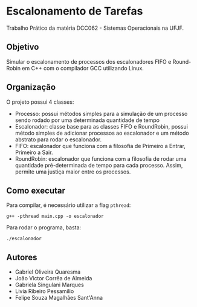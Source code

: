 # Escalonamento de Tarefas
Trabalho Prático da matéria DCC062 - Sistemas Operacionais na UFJF.

## Objetivo
Simular o escalonamento de processos dos escalonadores FIFO e Round-Robin em C++ com o compilador GCC utilizando Linux.

## Organização
O projeto possui 4 classes:

* Processo: possui métodos simples para a simulação de um processo sendo rodado por uma determinada quantidade de tempo
* Escalonador: classe base para as classes FIFO e RoundRobin, possui método simples de adicionar processos ao escalonador e um método abstrato para rodar o escalonador.
* FIFO: escalonador que funciona com a filosofia de Primeiro a Entrar, Primeiro a Sair.
* RoundRobin: escalonador que funciona com a filosofia de rodar uma quantidade pré-determinada de tempo para cada processo. Assim, permite uma justiça maior entre os processos.

## Como executar
Para compilar, é necessário utilizar a flag `pthread`:
```
g++ -pthread main.cpp -o escalonador
```

Para rodar o programa, basta:
```
./escalonador
```
## Autores
* Gabriel Oliveira Quaresma
* João Victor Corrêa de Almeida
* Gabriela Singulani Marques
* Livia Ribeiro Pessamilio
* Felipe Souza Magalhães Sant'Anna

